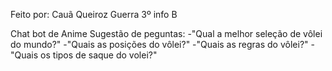 Feito por: Cauã Queiroz Guerra 3º info B

Chat bot de Anime Sugestão de peguntas: -"Qual a melhor seleção de vôlei do mundo?" -"Quais as posições do vôlei?" -"Quais as regras do vôlei?" -"Quais os tipos de saque do volei?"
